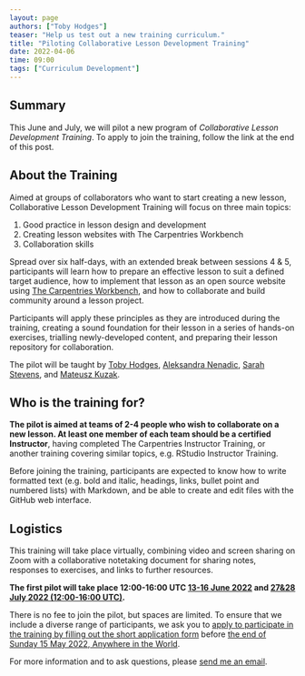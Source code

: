 ```yaml
---
layout: page
authors: ["Toby Hodges"]
teaser: "Help us test out a new training curriculum."
title: "Piloting Collaborative Lesson Development Training"
date: 2022-04-06
time: 09:00
tags: ["Curriculum Development"]
---
```


## Summary

This June and July,
we will pilot a new program of _Collaborative Lesson Development Training_.
To apply to join the training, follow the link at the end of this post.


## About the Training

Aimed at groups of collaborators who want to start creating a new lesson,
Collaborative Lesson Development Training will focus on three main topics:

1. Good practice in lesson design and development
2. Creating lesson websites with The Carpentries Workbench
3. Collaboration skills

Spread over six half-days, with an extended break between sessions 4 & 5,
participants will learn 
how to prepare an effective lesson to suit a defined target audience,
how to implement that lesson as an open source website
using [The Carpentries Workbench][workbench-blogpost], and 
how to collaborate and build community around a lesson project. 

Participants will apply these principles 
as they are introduced during the training, 
creating a sound foundation for their lesson 
in a series of hands-on exercises, 
trialling newly-developed content, 
and preparing their lesson repository for collaboration.

The pilot will be taught by
[Toby Hodges](https://github.com/tobyhodges),
[Aleksandra Nenadic](https://github.com/anenadic),
[Sarah Stevens](https://github.com/sstevens2),
and [Mateusz Kuzak](https://github.com/mkuzak).


## Who is the training for?

**The pilot is aimed at teams of 2-4 people who wish to collaborate on a new lesson.
At least one member of each team should be a certified Instructor**, 
having completed The Carpentries Instructor Training, 
or another training covering similar topics, e.g. RStudio Instructor Training.

Before joining the training, 
participants are expected to know how to 
write formatted text
(e.g. bold and italic, headings, links, bullet point and numbered lists) 
with Markdown, 
and be able to create and edit files with the GitHub web interface.


## Logistics

This training will take place virtually, 
combining video and screen sharing on Zoom 
with a collaborative notetaking document for sharing notes, 
responses to exercises, 
and links to further resources. 

**The first pilot will take place 12:00-16:00 UTC [13-16 June 2022][time-date-1] and [27&28 July 2022 (12:00-16:00 UTC)][time-date-2].**

There is no fee to join the pilot, but spaces are limited. 
To ensure that we include a diverse range of participants,
we ask you to 
[apply to participate in the training by filling out the short application form][application-form] before [the end of Sunday 15 May 2022, Anywhere in the World][deadline]. 

For more information and to ask questions, 
please [send me an email](mailto:tobyhodges@carpentries.org).

[application-form]: https://forms.gle/9ZXZEjgJGWNQmxY47
[deadline]: https://www.timeanddate.com/worldclock/fixedtime.html?msg=CLDT+Pilot+Application+Deadline&iso=20220516T00&p1=3926
[time-date-1]: https://www.timeanddate.com/worldclock/fixedtime.html?msg=Collaborative+Lesson+Development+Training+Pilot+1&iso=20220613T12&p1=1440&ah=4
[time-date-2]: https://www.timeanddate.com/worldclock/fixedtime.html?msg=Collaborative+Lesson+Development+Training+Pilot+1%2C+pt2+&iso=20220727T12&p1=%3A&ah=4
[workbench-blogpost]: https://carpentries.org/blog/2022/01/live-lesson-infrastructure/
